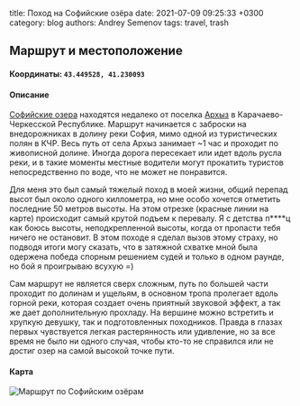 title: Поход на Софийские озёра
date: 2021-07-09 09:25:33 +0300
category: blog
authors: Andrey Semenov
tags: travel, trash

## Маршрут и местоположение
#### Координаты: `43.449528, 41.230093`

#### Описание
[Софийские озера](https://yandex.ru/maps/-/CCUe6JucWD) находятся недалеко от поселка [Архыз](https://yandex.ru/maps/-/CCUe6FEFdB) в Карачаево-Черкесской Республике.
Маршрут начинается с заброски на внедорожниках в долину реки София, мимо одной из туристических полян в КЧР. Весь путь от села Архыз занимает ~1 час и проходит по живописной долине. Иногда дорога пересекает или идет вдоль русла реки, и в такие моменты местные водители могут прокатить туристов непосредственно по воде, что не может не понравится.

Для меня это был самый тяжелый поход в моей жизни, общий перепад высот был около одного киллометра, но мне особо хочется отметить последние 50 метров высоты. На этом отрезке (красные линии на карте) происходит самый крутой подъем к перевалу. Я с детства п****ц как боюсь высоты, неподкрепленной высоты, когда от пропасти тебя ничего не остановит. В этом походе я сделал вызов этому страху, но подводя итоги могу сказать, что в затяжной схватке мной была одержена победа спорным решением судей и только в одном раунде, но бой я проигрываю всухую =)

Сам маршрут не является сверх сложным, путь по большей части проходит по долинам и ущельям, в основном тропа пролегает вдоль горной реки, которая создает очень приятный звуковой эффект, а так же дает дополнительную прохладу. На вершине можно встретить и хрупкую девушку, так и подготовленных походников. Правда в глазах первых чувствуется легкая растерянность или удивление, но за все время не было ни одного случая, чтобы кто-то не справился или не достиг озер на самой высокой точке пути.

#### Карта
![Маршрут по Софийским озёрам]({static}/images/Arhyz2.png)

